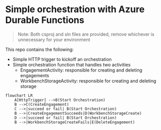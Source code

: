 # Simple orchestration with Azure Durable Functions

> Note: Both csproj and sln files are provided, remove whichever is unnecessary for your environment

This repo contains the following:

- Simple HTTP trigger to kickoff an orchestration
- Simple orchestration function that handles two activities
  - EngagementActivity: responsible for creating and deleting engagements
  - WorkbenchStorageActivity: responsible for creating and deleting storage

```mermaid
flowchart LR
    A[HttpTrigger] -->B(Start Orchestration)
    B -->C(CreateEngagement)
    C -->|succeed or fail| B(Start Orchestration)
    B -->|CreateEngagementSucceeds|D(WorkbenchStorageCreate)
    D -->|succeed or fail| B(Start Orchestration)
    B -->|WorkbenchStorageCreateFails|E(DeleteEngagement)
```
